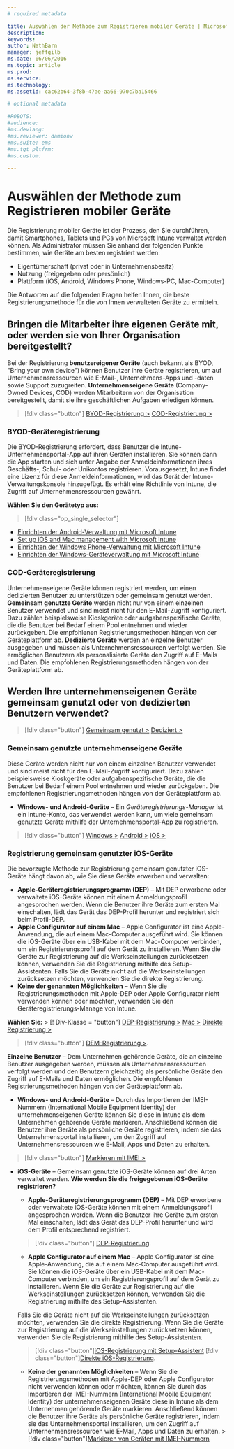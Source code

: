 ```yaml
---
# required metadata

title: Auswählen der Methode zum Registrieren mobiler Geräte | Microsoft Intune
description:
keywords:
author: NathBarn
manager: jeffgilb
ms.date: 06/06/2016
ms.topic: article
ms.prod:
ms.service:
ms.technology:
ms.assetid: cac62b64-3f8b-47ae-aa66-970c7ba15466

# optional metadata

#ROBOTS:
#audience:
#ms.devlang:
#ms.reviewer: damionw
#ms.suite: ems
#ms.tgt_pltfrm:
#ms.custom:

---
```


# Auswählen der Methode zum Registrieren mobiler Geräte

Die Registrierung mobiler Geräte ist der Prozess, den Sie durchführen, damit Smartphones, Tablets und PCs von Microsoft Intune verwaltet werden können. Als Administrator müssen Sie anhand der folgenden Punkte bestimmen, wie Geräte am besten registriert werden:

 -  Eigentümerschaft (privat oder in Unternehmensbesitz)
 -  Nutzung (freigegeben oder persönlich)
 -  Plattform (iOS, Android, Windows Phone, Windows-PC, Mac-Computer)

Die Antworten auf die folgenden Fragen helfen Ihnen, die beste Registrierungsmethode für die von Ihnen verwalteten Geräte zu ermitteln.

## **Bringen die Mitarbeiter ihre eigenen Geräte mit, oder werden sie von Ihrer Organisation bereitgestellt?**

  Bei der Registrierung **benutzereigener Geräte** (auch bekannt als BYOD, "Bring your own device") können Benutzer ihre Geräte registrieren, um auf Unternehmensressourcen wie E-Mail-, Unternehmens-Apps und -daten sowie Support zuzugreifen. **Unternehmenseigene Geräte** (Company-Owned Devices, COD) werden Mitarbeitern von der Organisation bereitgestellt, damit sie ihre geschäftlichen Aufgaben erledigen können.
  > [!div class="button"]   [BYOD-Registrierung >](#byod-device-enrollment)   [COD-Registrierung >](cod-device-enrollment)

### BYOD-Geräteregistrierung

Die BYOD-Registrierung erfordert, dass Benutzer die Intune-Unternehmensportal-App auf ihren Geräten installieren. Sie können dann die App starten und sich unter Angabe der Anmeldeinformationen ihres Geschäfts-, Schul- oder Unikontos registrieren. Vorausgesetzt, Intune findet eine Lizenz für diese Anmeldeinformationen, wird das Gerät der Intune-Verwaltungskonsole hinzugefügt. Es erhält eine Richtlinie von Intune, die Zugriff auf Unternehmensressourcen gewährt.

**Wählen Sie den Gerätetyp aus:**

> [!div class="op_single_selector"]
- [Einrichten der Android-Verwaltung mit Microsoft Intune](..deploy-use/set-up-android-management-with-microsoft-intune.md)
- [Set up iOS and Mac management with Microsoft Intune](..deploy-use/set-up-ios-and-mac-management-with-microsoft-intune.md)
- [Einrichten der Windows Phone-Verwaltung mit Microsoft Intune](..deploy-use/set-up-windows-phone-management-with-microsoft-intune.md)
- [Einrichten der Windows-Geräteverwaltung mit Microsoft Intune](..deploy-use/set-up-windows-device-management-with-microsoft-intune.md)


### COD-Geräteregistrierung

Unternehmenseigene Geräte können registriert werden, um einen dedizierten Benutzer zu unterstützen oder gemeinsam genutzt werden.  **Gemeinsam genutzte Geräte** werden nicht nur von einem einzelnen Benutzer verwendet und sind meist nicht für den E-Mail-Zugriff konfiguriert. Dazu zählen beispielsweise Kioskgeräte oder aufgabenspezifische Geräte, die die Benutzer bei Bedarf einem Pool entnehmen und wieder zurückgeben. Die empfohlenen Registrierungsmethoden hängen von der Geräteplattform ab. **Dedizierte Geräte** werden an einzelne Benutzer ausgegeben und müssen als Unternehmensressourcen verfolgt werden. Sie ermöglichen Benutzern als personalisierte Geräte den Zugriff auf E-Mails und Daten. Die empfohlenen Registrierungsmethoden hängen von der Geräteplattform ab.

## **Werden Ihre unternehmenseigenen Geräte gemeinsam genutzt oder von dedizierten Benutzern verwendet?**

> [!div class="button"] [Gemeinsam genutzt >](#Shared-company-owned-devices)   [Dediziert >](..deploy-use/get-ready-to-enroll-devices-in-microsoft-intune)


### Gemeinsam genutzte unternehmenseigene Geräte

Diese Geräte werden nicht nur von einem einzelnen Benutzer verwendet und sind meist nicht für den E-Mail-Zugriff konfiguriert. Dazu zählen beispielsweise Kioskgeräte oder aufgabenspezifische Geräte, die die Benutzer bei Bedarf einem Pool entnehmen und wieder zurückgeben. Die empfohlenen Registrierungsmethoden hängen von der Geräteplattform ab.

  - **Windows- und Android-Geräte** – Ein *Geräteregistrierungs-Manager* ist ein Intune-Konto, das verwendet werden kann, um viele gemeinsam genutzte Geräte mithilfe der Unternehmensportal-App zu registrieren.
  > [!div class="button"]   [Windows >](../deploy-use/enroll-corporate-owned-devices-with-the-device-enrollment-manager-in-microsoft-intune) [Android >](../deploy-use/enroll-corporate-owned-devices-with-the-device-enrollment-manager-in-microsoft-intune) [iOS >](#shared-ios-device-enrollment)

### Registrierung gemeinsam genutzter iOS-Geräte

Die bevorzugte Methode zur Registrierung gemeinsam genutzter iOS-Geräte hängt davon ab, wie Sie diese Geräte erwerben und verwalten:

  - **Apple-Geräteregistrierungsprogramm (DEP)** – Mit DEP erworbene oder verwaltete iOS-Geräte können mit einem Anmeldungsprofil angesprochen werden. Wenn die Benutzer ihre Geräte zum ersten Mal einschalten, lädt das Gerät das DEP-Profil herunter und registriert sich beim Profil-DEP.
  - **Apple Configurator auf einem Mac** – Apple Configurator ist eine Apple-Anwendung, die auf einem Mac-Computer ausgeführt wird. Sie können die iOS-Geräte über ein USB-Kabel mit dem Mac-Computer verbinden, um ein Registrierungsprofil auf dem Gerät zu installieren. Wenn Sie die Geräte zur Registrierung auf die Werkseinstellungen zurücksetzen können, verwenden Sie die Registrierung mithilfe des Setup-Assistenten. Falls Sie die Geräte nicht auf die Werkseinstellungen zurücksetzen möchten, verwenden Sie die direkte Registrierung.
  - **Keine der genannten Möglichkeiten** – Wenn Sie die Registrierungsmethoden mit Apple-DEP oder Apple Configurator nicht verwenden können oder möchten, verwenden Sie den Geräteregistrierungs-Manage von Intune.

  **Wählen Sie:**
    > [! Div-Klasse = "button"]      [DEP-Registrierung >](../deploy-use/ios-device-enrollment-program-in-microsoft-intune) [Mac >](../deploy-use/ios-setup-assistant-enrollment-in-microsoft-intune) [Direkte Registrierung >](../deploy-use/ios-direct-enrollment-in-microsoft-intune)  

  > [!div class="button"]     [DEM-Registrierung >](../deploy-use/enroll-corporate-owned-devices-with-the-device-enrollment-manager-in-microsoft-intune).

**Einzelne Benutzer** – Dem Unternehmen gehörende Geräte, die an einzelne Benutzer ausgegeben werden, müssen als Unternehmensressourcen verfolgt werden und den Benutzern gleichzeitig als persönliche Geräte den Zugriff auf E-Mails und Daten ermöglichen. Die empfohlenen Registrierungsmethoden hängen von der Geräteplattform ab.

  - **Windows- und Android-Geräte** – Durch das Importieren der IMEI-Nummern (International Mobile Equipment Identity) der unternehmenseigenen Geräte können Sie diese in Intune als dem Unternehmen gehörende Geräte markieren. Anschließend können die Benutzer ihre Geräte als persönliche Geräte registrieren, indem sie das Unternehmensportal installieren, um den Zugriff auf Unternehmensressourcen wie E-Mail, Apps und Daten zu erhalten.
  > [!div class="button"]   [Markieren mit IMEI >](../deploy-use/specify-corporate-owned-devices-with-international-mobile-equipment-identity-imei-numbers)

  - **iOS-Geräte** – Gemeinsam genutzte iOS-Geräte können auf drei Arten verwaltet werden.  **Wie werden Sie die freigegebenen iOS-Geräte registrieren?**

    - **Apple-Geräteregistrierungsprogramm (DEP)** – Mit DEP erworbene oder verwaltete iOS-Geräte können mit einem Anmeldungsprofil angesprochen werden. Wenn die Benutzer ihre Geräte zum ersten Mal einschalten, lädt das Gerät das DEP-Profil herunter und wird dem Profil entsprechend registriert.
    > [!div class="button"]     [DEP-Registrierung](../deploy-use/ios-device-enrollment-program-in-microsoft-intune).

    - **Apple Configurator auf einem Mac** – Apple Configurator ist eine Apple-Anwendung, die auf einem Mac-Computer ausgeführt wird. Sie können die iOS-Geräte über ein USB-Kabel mit dem Mac-Computer verbinden, um ein Registrierungsprofil auf dem Gerät zu installieren. Wenn Sie die Geräte zur Registrierung auf die Werkseinstellungen zurücksetzen können, verwenden Sie die Registrierung mithilfe des Setup-Assistenten.

    Falls Sie die Geräte nicht auf die Werkseinstellungen zurücksetzen möchten, verwenden Sie die direkte Registrierung.
    Wenn Sie die Geräte zur Registrierung auf die Werkseinstellungen zurücksetzen können, verwenden Sie die Registrierung mithilfe des Setup-Assistenten.
    > [!div class="button"][iOS-Registrierung mit Setup-Assistent](../deploy-use/ios-setup-assistant-enrollment-in-microsoft-intune) [!div class="button"][Direkte iOS-Registrierung](../deploy-use/ios-direct-enrollment-in-microsoft-intune).

    - **Keine der genannten Möglichkeiten** – Wenn Sie die Registrierungsmethoden mit Apple-DEP oder Apple Configurator nicht verwenden können oder möchten, können Sie durch das Importieren der IMEI-Nummern (International Mobile Equipment Identity) der unternehmenseigenen Geräte diese in Intune als dem Unternehmen gehörende Geräte markieren. Anschließend können die Benutzer ihre Geräte als persönliche Geräte registrieren, indem sie das Unternehmensportal installieren, um den Zugriff auf Unternehmensressourcen wie E-Mail, Apps und Daten zu erhalten. > [!div class="button"][Markieren von Geräten mit IMEI-Nummern](../deploy-use/specify-corporate-owned-devices-with-international-mobile-equipment-identity-imei-numbers)


<!--HONumber=Jun16_HO2-->


